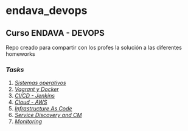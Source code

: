 # endava_devops

## Curso ENDAVA - DEVOPS

Repo creado para compartir con los profes la solución a las diferentes homeworks

### *Tasks*

1. *[Sistemas operativos][1]*
2. *[Vagrant y Docker][2]*
3. *[CI/CD - Jenkins][3]*
4. *[Cloud - AWS][4]*
5. *[Infrastructure As Code][5]*
6. *[Service Discovery and CM][6]*
7. *[Monitoring][6]*

[1]: task1
[2]: task2
[3]: task3
[4]: task4
[5]: task5
[6]: task6
[7]: task7
